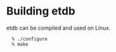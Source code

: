 Building etdb
============
etdb can be compiled and used on Linux. 

```building
  % ./configure
  % make
```
  
